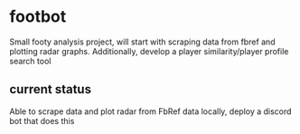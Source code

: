 # footbot

Small footy analysis project, will start with scraping data from fbref and plotting radar graphs. Additionally, develop a player similarity/player profile search tool

## current status

Able to scrape data and plot radar from FbRef data locally, deploy a discord bot that does this

